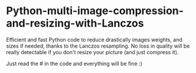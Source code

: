 # Python-multi-image-compression-and-resizing-with-Lanczos

Efficient and fast Python code to reduce drastically images weights, and sizes if needed, thanks to the Lanczos resampling. No loss in quality will be really detectable
if you don't resize your picture (and just compress it).

Just read the # in the code and everything will be fine :)
